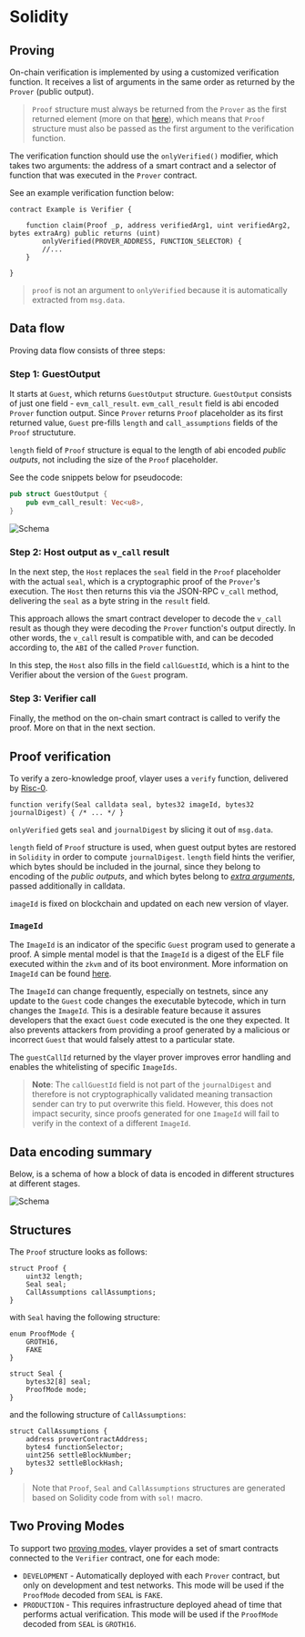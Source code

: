 # Solidity

## Proving

On-chain verification is implemented by using a customized verification function. It receives a list of arguments in the same order as returned by the `Prover` (public output).

> `Proof` structure must always be returned from the `Prover` as the first returned element (more on that [here](/advanced/prover.html#proof)),
> which means that `Proof` structure must also be passed as the first argument to the verification function. 

The verification function should use the `onlyVerified()` modifier, which takes two arguments: the address of a smart contract and a selector of function that was executed in the `Prover` contract.

See an example verification function below:

```solidity
contract Example is Verifier {

    function claim(Proof _p, address verifiedArg1, uint verifiedArg2, bytes extraArg) public returns (uint)
        onlyVerified(PROVER_ADDRESS, FUNCTION_SELECTOR) {
        //...
    }

}
```

>`proof` is not an argument to `onlyVerified` because it is automatically extracted from `msg.data`.

## Data flow

Proving data flow consists of three steps:

### Step 1: GuestOutput

It starts at `Guest`, which returns `GuestOutput` structure. 
`GuestOutput` consists of just one field - `evm_call_result`. `evm_call_result` field is abi encoded `Prover` function output. 
Since `Prover` returns `Proof` placeholder as its first returned value, `Guest` pre-fills `length` and `call_assumptions` fields of the `Proof` structuture. 

`length` field of `Proof` structure is equal to the length of abi encoded _public outputs_, not including the size of the `Proof` placeholder.  

See the code snippets below for pseudocode:

```rust
pub struct GuestOutput {
    pub evm_call_result: Vec<u8>,
}
```

![Schema](/images/architecture/guest-output.png)


### Step 2: Host output as `v_call` result

In the next step, the `Host` replaces the `seal` field in the `Proof` placeholder with the actual `seal`, 
which is a cryptographic proof of the `Prover`'s execution. 
The `Host` then returns this via the JSON-RPC `v_call` method, delivering the `seal` as a byte string in the `result` field.

This approach allows the smart contract developer to decode the 
`v_call` result as though they were decoding the `Prover` function's output directly.
In other words, the `v_call` result is compatible with, and can be decoded according to, the `ABI` of the called `Prover` function.

In this step, the `Host` also fills in the field `callGuestId`, which is a hint to the Verifier about the version of the `Guest` program.

### Step 3: Verifier call
Finally, the method on the on-chain smart contract is called to verify the proof. More on that in the next section. 

## Proof verification

To verify a zero-knowledge proof, vlayer uses a `verify` function, delivered by [Risc-0](https://dev.risczero.com/api/blockchain-integration/contracts/verifier).

```solidity
function verify(Seal calldata seal, bytes32 imageId, bytes32 journalDigest) { /* ... */ }
```

`onlyVerified` gets `seal` and `journalDigest` by slicing it out of `msg.data`. 

`length` field of `Proof` structure is used, when guest output bytes are restored in `Solidity` in order to compute `journalDigest`.
`length` field hints the verifier, which bytes should be included in the journal, since they belong to encoding of the _public outputs_, 
and which bytes belong to _[extra arguments](/advanced/verifier.html#extra-arguments)_, passed additionally in calldata. 

`imageId` is fixed on blockchain and updated on each new version of vlayer.

### `ImageId`

The `ImageId` is an indicator of the specific `Guest` program used to generate a proof. 
A simple mental model is that the `ImageId` is a digest of the ELF file executed within the `zkvm` and of its boot environment.
More information on `ImageId` can be found [here](https://dev.risczero.com/terminology#image-id).

The `ImageId` can change frequently, especially on testnets, since any update to the `Guest` code changes the executable bytecode, which in turn changes the `ImageId`.
This is a desirable feature because it assures developers that the exact `Guest` code executed is the one they expected.
It also prevents attackers from providing a proof generated by a malicious or incorrect `Guest` that would falsely attest to a particular state.

The `guestCallId` returned by the vlayer prover improves error handling and enables the whitelisting of specific `ImageIds`.

> **Note**: The `callGuestId` field is not part of the `journalDigest` and therefore is not cryptographically validated meaning transaction sender can try to put overwrite this field.
However, this does not impact security, since proofs generated for one `ImageId` will fail to verify in the context of a different `ImageId`.

## Data encoding summary

Below, is a schema of how a block of data is encoded in different structures at different stages.

![Schema](/images/architecture/prover-verifier-data-ecoding.png)

## Structures
The `Proof` structure looks as follows:

```solidity
struct Proof {
    uint32 length;
    Seal seal;
    CallAssumptions callAssumptions;
}
```

with `Seal` having the following structure: 

```solidity
enum ProofMode {
    GROTH16,
    FAKE
}

struct Seal {
    bytes32[8] seal;
    ProofMode mode;
}
```

and the following structure of `CallAssumptions`:

```solidity
struct CallAssumptions {
    address proverContractAddress;
    bytes4 functionSelector;
    uint256 settleBlockNumber;
    bytes32 settleBlockHash;
}
```

> Note that `Proof`, `Seal` and `CallAssumptions` structures are generated based on Solidity code from  with `sol!` macro.


## Two Proving Modes

To support two [proving modes](advanced/dev-and-production.html), vlayer provides a set of smart contracts connected to the `Verifier` contract, one for each mode:

- `DEVELOPMENT` - Automatically deployed with each `Prover` contract, but only on development and test networks. This mode will be used if the `ProofMode` decoded from `SEAL` is `FAKE`.
- `PRODUCTION` - This requires infrastructure deployed ahead of time that performs actual verification. This mode will be used if the `ProofMode` decoded from `SEAL` is `GROTH16`.
